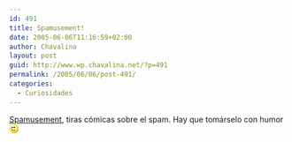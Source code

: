```yaml
---
id: 491
title: Spamusement!
date: 2005-06-06T11:16:59+02:00
author: Chavalina
layout: post
guid: http://www.wp.chavalina.net/?p=491
permalink: /2005/06/06/post-491/
categories:
  - Curiosidades
---
```

<a href="http://spamusement.com/" target="_blank">Spamusement</a>, tiras c&oacute;micas sobre el spam. Hay que tom&aacute;rselo con humor![emo](/imagenes/emoticonos/guino.gif)
